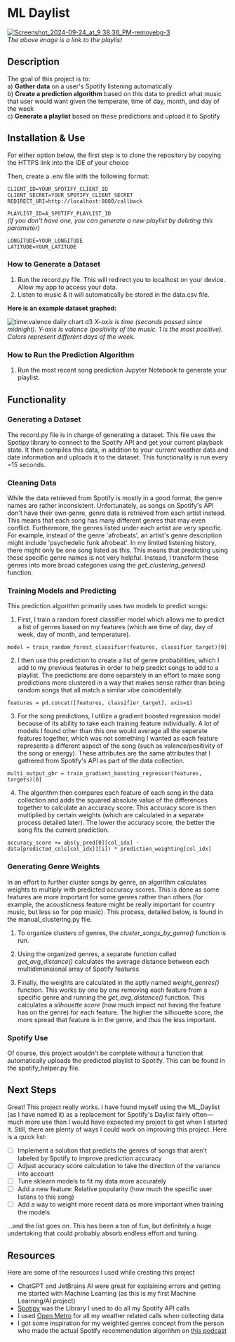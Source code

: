 # ML Daylist

[![Screenshot_2024-09-24_at_9 38 36_PM-removebg-3](https://github.com/user-attachments/assets/53e81554-9794-42ba-bb7f-5f3fb850d2f3)](https://open.spotify.com/playlist/3NKOueAcxMhburUy6pxjnX?si=dd6b36f7df8f466b)<br/>
_The above image is a link to the playlist_

## Description

The goal of this project is to:<br/>
a) **Gather data** on a user's Spotify listening automatically<br/>
b) **Create a prediction algorithm** based on this data to predict what music that user would want given the temperate, time of day, month, and day of the week<br/>
c) **Generate a playlist** based on these predictions and upload it to Spotify

## Installation & Use

For either option below, the first step is to clone the repository by copying the HTTPS link into the IDE of your choice

Then, create a .env file with the following format:

`CLIENT_ID=YOUR_SPOTIFY_CLIENT_ID`<br/>
`CLIENT_SECRET=YOUR_SPOTIFY_CLIENT_SECRET`<br/>
`REDIRECT_URI=http://localhost:8080/callback`<br/>

`PLAYLIST_ID=A_SPOTIFY_PLAYLIST_ID`<br/>
*(if you don't have one, you can generate a new playlist by deleting this parameter)*<br/>

`LONGITUDE=YOUR_LONGITUDE`<br/>
`LATITUDE=YOUR_LATITUDE`

### How to Generate a Dataset

1) Run the record.py file. This will redirect you to localhost on your device. Allow my app to access your data.
2) Listen to music & it will automatically be stored in the data.csv file.

**Here is an example dataset graphed:**
<br/>

![time:valence daily chart d3](https://github.com/user-attachments/assets/2fed2504-bdd2-4902-accb-e5821f035b47)
_X-axis is time (seconds passed since midnight). Y-axis is valence (positivity of the music. 1 is the most positive). Colors represent different days of the week._


### How to Run the Prediction Algorithm

1) Run the most recent song prediction Jupyter Notebook to generate your playlist.


## Functionality

### Generating a Dataset

The record.py file is in charge of generating a dataset. This file uses the Spotipy library to connect to the Spotify API and get your current playback state. It then compiles this data, in addition to your current weather data and date information and uploads it to the dataset. This functionality is run every ~15 seconds.

### Cleaning Data

While the data retrieved from Spotify is mostly in a good format, the genre names are rather inconsistent. Unfortunately, as songs on Spotify's API don't have their own genre, genre data is retrieved from each artist instead. This means that each song has many different genres that may even conflict. Furthermore, the genres listed under each artist are very specific. For example, instead of the genre 'afrobeats', an artist's genre description might include 'psychedelic funk afrobeat'. In my limited listening history, there might only be one song listed as this. This means that predicting using these specific genre names is not very helpful. Instead, I transform these genres into more broad categories using the *get_clustering_genres()* function. 

### Training Models and Predicting

This prediction algorithm primarily uses two models to predict songs:

1) First, I train a random forest classifier model which allows me to predict a list of genres based on my features (which are time of day, day of week, day of month, and temperature).<br/>

`model = train_random_forest_classifier(features, classifier_target)[0]`<br/>

2) I then use this prediction to create a list of genre probabilities, which I add to my previous features in order to help predict songs to add to a playlist. The predictions are done separately in an effort to make song predictions more clustered in a way that makes sense rather than being random songs that all match a similar vibe coincidentally.<br/>

`features = pd.concat([features, classifier_target], axis=1)`<br/>

3) For the song predictions, I utilize a gradient boosted regression model because of its ability to take each training feature individually. A lot of models I found other than this one would average all the seperate features together, which was not something I wanted as each feature represents a different aspect of the song (such as valence/positivity of the song or energy). These attributes are the same attributes that I gathered from Spotify's API as part of the data collection.<br/>

`multi_output_gbr = train_gradient_boosting_regressor(features, targets)[0]`<br/>

4) The algorithm then compares each feature of each song in the data collection and adds the squared absolute value of the differences together to calculate an accuracy score. This accuracy score is then multiplied by certain weights (which are calculated in a separate process detailed later). The lower the accuracy score, the better the song fits the current prediction.<br/>

`accuracy_score += abs(y_pred[0][col_idx] - data[predicted_cols[col_idx]][i]) * prediction_weighting[col_idx]`

### Generating Genre Weights

In an effort to further cluster songs by genre, an algorithm calculates weights to multiply with predicted accuracy scores. This is done as some features are more important for some genres rather than others (for example, the acousticness feature might be really important for country music, but less so for pop music). This process, detailed below, is found in the manual_clustering.py file.

1) To organize clusters of genres, the *cluster_songs_by_genre()* function is run.

2) Using the organized genres, a separate function called *get_avg_distance()* calculates the average distance between each multidimensional array of Spotify features

3) Finally, the weights are calculated in the aptly named *weight_genres()* function. This works by one by one removing each feature from a specific genre and running the *get_avg_distance()* function. This calculates a *silhouette score* (how much impact not having the feature has on the genre) for each feature. The higher the silhouette score, the more spread that feature is in the genre, and thus the less important.

### Spotify Use

Of course, this project wouldn't be complete without a function that automatically uploads the predicted playlist to Spotify. This can be found in the spotify_helper.py file. 

## Next Steps

Great! This project really works. I have found myself using the ML_Daylist (as I have named it) as a replacement for Spotify's Daylist fairly often—much more use than I would have expected my project to get when I started it. Still, there are plenty of ways I could work on improving this project. Here is a quick list:

- [ ] Implement a solution that predicts the genres of songs that aren't labeled by Spotify to improve prediction accuracy
- [ ] Adjust accuracy score calculation to take the direction of the variance into account
- [ ] Tune sklearn models to fit my data more accurately
- [ ] Add a new feature: Relative popularity (how much the specific user listens to this song)
- [ ] Add a way to weight more recent data as more important when training the models

...and the list goes on. This has been a ton of fun, but definitely a huge undertaking that could probably absorb endless effort and tuning.

## Resources

Here are some of the resources I used while creating this project

- ChatGPT and JetBrains AI were great for explaining errors and getting me started with Machine Learning (as this is my first Machine Learning/AI project)
- [Spotipy](https://spotipy.readthedocs.io/en/2.24.0/) was the Library I used to do all my Spotify API calls
- I used [Open Metro](https://open-meteo.com) for all my weather related calls when collecting data
- I got some inspiration for my weighted genres concept from the person who made the actual Spotify recommendation algorithm on [this podcast](https://www.youtube.com/watch?v=Q8W2IGiSdhc)
